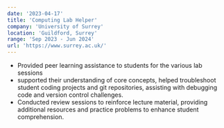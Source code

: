 ```yaml
---
date: '2023-04-17'
title: 'Computing Lab Helper'
company: 'University of Surrey'
location: 'Guildford, Surrey'
range: 'Sep 2023 - Jun 2024'
url: 'https://www.surrey.ac.uk/'
---
```


- Provided peer learning assistance to students for the various lab sessions
- supported their understanding of core concepts, helped troubleshoot student coding projects and git repositories, assisting with debugging code and version control challenges.
- Conducted review sessions to reinforce lecture material, providing additional resources and practice problems to enhance student comprehension.

